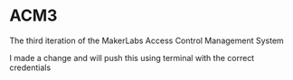# ACM3
The third iteration of the MakerLabs Access Control Management System


I made a change and will push this using terminal with the correct credentials
